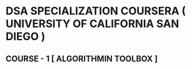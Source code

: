 # DSA SPECIALIZATION COURSERA ( UNIVERSITY OF CALIFORNIA SAN DIEGO )

## COURSE - 1 [ ALGORITHMIN TOOLBOX ]